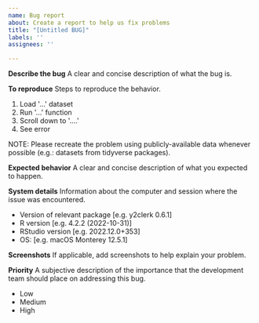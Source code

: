 ```yaml
---
name: Bug report
about: Create a report to help us fix problems
title: "[Untitled BUG]"
labels: ''
assignees: ''

---
```


**Describe the bug**
A clear and concise description of what the bug is.

**To reproduce**
Steps to reproduce the behavior. 
1. Load '...' dataset
2. Run '...' function
3. Scroll down to '....'
4. See error

NOTE: Please recreate the problem using publicly-available data whenever possible (e.g.: datasets from tidyverse packages). 

**Expected behavior**
A clear and concise description of what you expected to happen.

**System details**
Information about the computer and session where the issue was encountered.
 - Version of relevant package [e.g. y2clerk 0.6.1] 
 - R version [e.g. 4.2.2 (2022-10-31)]
 - RStudio version [e.g. 2022.12.0+353]
 - OS: [e.g. macOS Monterey 12.5.1]

**Screenshots**
If applicable, add screenshots to help explain your problem.

**Priority**
A subjective description of the importance that the development team should place on addressing this bug.
 - Low
 - Medium
 - High
